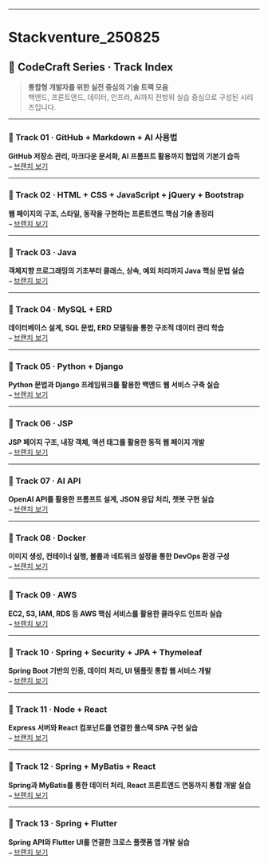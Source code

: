<!-- _class: cover -->

--- 
# Stackventure_250825
## 📘 CodeCraft Series · Track Index

> <strong class="chapter-highlight">통합형 개발자를 위한 실전 중심의 기술 트랙 모음</strong>  
> 백엔드, 프론트엔드, 데이터, 인프라, AI까지 전방위 실습 중심으로 구성된 시리즈입니다.





---

### 🚀 Track 01 · GitHub + Markdown + AI 사용법  
**GitHub 저장소 관리, 마크다운 문서화, AI 프롬프트 활용까지 협업의 기본기 습득**  
`→` [브랜치 보기](https://github.com/sally03915/stackventure_250825/tree/track01-github-ai)

---

### 🚀 Track 02 · HTML + CSS + JavaScript + jQuery + Bootstrap  
**웹 페이지의 구조, 스타일, 동작을 구현하는 프론트엔드 핵심 기술 총정리**  
`→` [브랜치 보기](https://github.com/sally03915/stackventure_250825/tree/track02-html-css-js)

---

### 🚀 Track 03 · Java  
**객체지향 프로그래밍의 기초부터 클래스, 상속, 예외 처리까지 Java 핵심 문법 실습**  
`→` [브랜치 보기](https://github.com/sally03915/stackventure_250825/tree/track03-java)

---

### 🚀 Track 04 · MySQL + ERD  
**데이터베이스 설계, SQL 문법, ERD 모델링을 통한 구조적 데이터 관리 학습**  
`→` [브랜치 보기](https://github.com/sally03915/stackventure_250825/tree/track04-mysql-erd)

---

### 🚀 Track 05 · Python + Django  
**Python 문법과 Django 프레임워크를 활용한 백엔드 웹 서비스 구축 실습**  
`→` [브랜치 보기](https://github.com/sally03915/stackventure_250825/tree/track05-python-django)

---

### 🚀 Track 06 · JSP  
**JSP 페이지 구조, 내장 객체, 액션 태그를 활용한 동적 웹 페이지 개발**  
`→` [브랜치 보기](https://github.com/sally03915/stackventure_250825/tree/track06-jsp)

---

### 🚀 Track 07 · AI API  
**OpenAI API를 활용한 프롬프트 설계, JSON 응답 처리, 챗봇 구현 실습**  
`→` [브랜치 보기](https://github.com/sally03915/stackventure_250825/tree/track07-ai-api)

---

### 🚀 Track 08 · Docker  
**이미지 생성, 컨테이너 실행, 볼륨과 네트워크 설정을 통한 DevOps 환경 구성**  
`→` [브랜치 보기](https://github.com/sally03915/stackventure_250825/tree/track08-docker)

---

### 🚀 Track 09 · AWS  
**EC2, S3, IAM, RDS 등 AWS 핵심 서비스를 활용한 클라우드 인프라 실습**  
`→` [브랜치 보기](https://github.com/sally03915/stackventure_250825/tree/track09-aws)

---

### 🚀 Track 10 · Spring + Security + JPA + Thymeleaf  
**Spring Boot 기반의 인증, 데이터 처리, UI 템플릿 통합 웹 서비스 개발**  
`→` [브랜치 보기](https://github.com/sally03915/stackventure_250825/tree/track10-spring-jpa)

---

### 🚀 Track 11 · Node + React  
**Express 서버와 React 컴포넌트를 연결한 풀스택 SPA 구현 실습**  
`→` [브랜치 보기](https://github.com/sally03915/stackventure_250825/tree/track11-node-react)

---

### 🚀 Track 12 · Spring + MyBatis + React  
**Spring과 MyBatis를 통한 데이터 처리, React 프론트엔드 연동까지 통합 개발 실습**  
`→` [브랜치 보기](https://github.com/sally03915/stackventure_250825/tree/track12-spring-mybatis-react)

---

### 🚀 Track 13 · Spring + Flutter  
**Spring API와 Flutter UI를 연결한 크로스 플랫폼 앱 개발 실습**  
`→` [브랜치 보기](https://github.com/sally03915/stackventure_250825/tree/track13-spring-flutter)
 